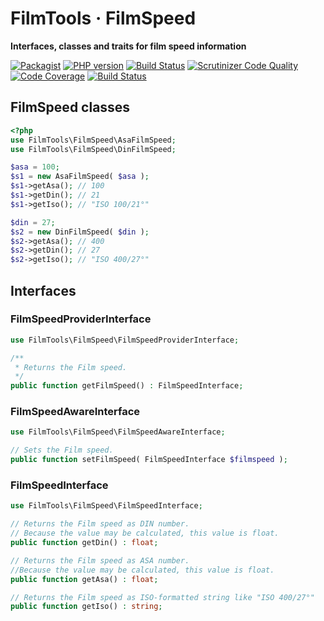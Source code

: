 # FilmTools · FilmSpeed

**Interfaces, classes and traits for film speed information**

[![Packagist](https://img.shields.io/packagist/v/filmtools/filmspeed.svg?style=flat)](https://packagist.org/packages/filmtools/filmspeed)
[![PHP version](https://img.shields.io/packagist/php-v/filmtools/filmspeed.svg)](https://packagist.org/packages/filmtools/filmspeed)
[![Build Status](https://img.shields.io/travis/filmtools/filmspeed.svg?label=Travis%20CI)](https://travis-ci.org/filmtools/filmspeed)
[![Scrutinizer Code Quality](https://scrutinizer-ci.com/g/filmtools/filmspeed/badges/quality-score.png?b=master)](https://scrutinizer-ci.com/g/filmtools/filmspeed/?branch=master)
[![Code Coverage](https://scrutinizer-ci.com/g/filmtools/filmspeed/badges/coverage.png?b=master)](https://scrutinizer-ci.com/g/filmtools/filmspeed/?branch=master)
[![Build Status](https://scrutinizer-ci.com/g/filmtools/filmspeed/badges/build.png?b=master)](https://scrutinizer-ci.com/g/filmtools/filmspeed/build-status/master)



## FilmSpeed classes

```php
<?php
use FilmTools\FilmSpeed\AsaFilmSpeed;
use FilmTools\FilmSpeed\DinFilmSpeed;

$asa = 100;
$s1 = new AsaFilmSpeed( $asa );
$s1->getAsa(); // 100
$s1->getDin(); // 21
$s1->getIso(); // "ISO 100/21°"

$din = 27;
$s2 = new DinFilmSpeed( $din );
$s2->getAsa(); // 400
$s2->getDin(); // 27
$s2->getIso(); // "ISO 400/27°"
```



## Interfaces

### FilmSpeedProviderInterface

```php
use FilmTools\FilmSpeed\FilmSpeedProviderInterface;

/**
 * Returns the Film speed.
 */
public function getFilmSpeed() : FilmSpeedInterface;
```



### FilmSpeedAwareInterface

```php
use FilmTools\FilmSpeed\FilmSpeedAwareInterface;

// Sets the Film speed.
public function setFilmSpeed( FilmSpeedInterface $filmspeed );
```



### FilmSpeedInterface

```php
use FilmTools\FilmSpeed\FilmSpeedInterface;

// Returns the Film speed as DIN number.
// Because the value may be calculated, this value is float.
public function getDin() : float;

// Returns the Film speed as ASA number.
//Because the value may be calculated, this value is float.
public function getAsa() : float;

// Returns the Film speed as ISO-formatted string like "ISO 400/27°"
public function getIso() : string;
```
